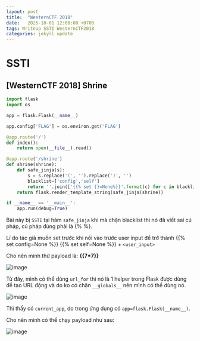```yaml
---
layout: post
title:  "WesternCTF 2018"
date:   2025-10-01 12:00:00 +0700
tags: Writeup SSTI WesternCTF2018
categories: jekyll update
---
```


# SSTI 

## [WesternCTF 2018] Shrine 

```python
import flask
import os 

app = flask.Flask(__name__)

app.config['FLAG'] = os.environ.get('FLAG')

@app.route('/')
def index():
    return open(__file__).read()

@app.route('/shrine')
def shrine(shrine):
    def safe_jinja(s):
        s = s.replace('(', '').replace(')', '')
        blacklist=['config','self']
        return ''.join(['{{% set {}=None%}}'.format(c) for c in blacklist]) + s
    return flask.render_template_string(safe_jinja(shrine))

if __name__ == '__main__':
    app.run(debug=True)
``` 

Bài này bị `SSTI` tại hàm `safe_jinja` khi mà chặn blacklist thì nó đã viết sai cú pháp, cú pháp đúng phải là &#123;% %&#125;.

Lí do tác giả muốn set trước khi nối vào trước user input để trở thành &#123;&#123;% set config=None %&#125;&#125; &#123;&#123;% set self=None %&#125;&#125; + `<user_input>`

Cho nên mình thử payload là: **&#123;&#123;7*7&#125;&#125;**

![image](https://hackmd.io/_uploads/H16rqZKnxg.png)

Từ đây, mình có thể dùng `url_for` thì nó là 1 helper trong Flask được dùng để tạo URL động và do ko có chặn `__globals__` nên mình có thể dùng nó.

![image](https://hackmd.io/_uploads/S1gR5ZFhlg.png)

Thì thấy có `current_app`, do trong ứng dụng có `app=flask.Flask(__name__)`. 

Cho nên mình có thể chạy payload như sau: 

![image](https://hackmd.io/_uploads/Bk5Yi-Yhlx.png)


